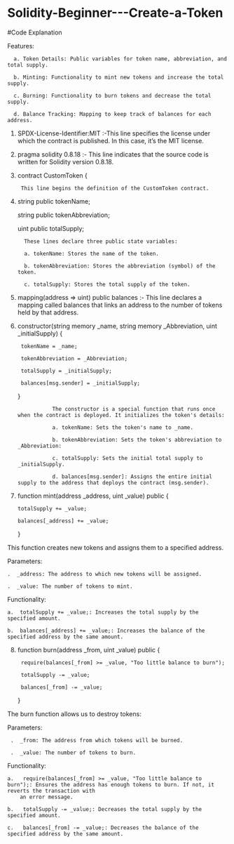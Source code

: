# Solidity-Beginner---Create-a-Token

#Code Explanation

Features:

      a. Token Details: Public variables for token name, abbreviation, and total supply.

      b. Minting: Functionality to mint new tokens and increase the total supply.

      c. Burning: Functionality to burn tokens and decrease the total supply.

      d. Balance Tracking: Mapping to keep track of balances for each address.

1. SPDX-License-Identifier:MIT :-This line specifies the license under which the contract is published. In this case, it’s the MIT license.

2. pragma solidity 0.8.18 :- This line indicates that the source code is written for Solidity version 0.8.18.
   
3. contract CustomToken {

        This line begins the definition of the CustomToken contract.

5. string public tokenName;

   string public tokenAbbreviation;

   uint public totalSupply;

         These lines declare three public state variables:

         a. tokenName: Stores the name of the token.

         b. tokenAbbreviation: Stores the abbreviation (symbol) of the token.

         c. totalSupply: Stores the total supply of the token.


5. mapping(address => uint) public balances :- This line declares a mapping called balances that links an address to the number of tokens held by that address.

6. constructor(string memory _name, string memory _Abbreviation, uint _initialSupply) {

        tokenName = _name;
   
        tokenAbbreviation = _Abbreviation;
   
        totalSupply = _initialSupply;
   
        balances[msg.sender] = _initialSupply;
   
    }

                  The constructor is a special function that runs once when the contract is deployed. It initializes the token's details:

                  a. tokenName: Sets the token's name to _name.

                  b. tokenAbbreviation: Sets the token's abbreviation to _Abbreviation: 

                  c. totalSupply: Sets the initial total supply to _initialSupply.

                  d. balances[msg.sender]: Assigns the entire initial supply to the address that deploys the contract (msg.sender).

7.  function mint(address _address, uint _value) public {
        
        totalSupply += _value;
    
        balances[_address] += _value;
    
    }

 This function creates new tokens and assigns them to a specified address.
 
   Parameters:
   
    .  _address: The address to which new tokens will be assigned.
    
    .  _value: The number of tokens to mint.
    
   Functionality: 
   
    a.  totalSupply += _value;: Increases the total supply by the specified amount.
    
    b.  balances[_address] += _value;: Increases the balance of the specified address by the same amount.
    

8. function burn(address _from, uint _value) public {
                   
        require(balances[_from] >= _value, "Too little balance to burn");
   
        totalSupply -= _value;
   
        balances[_from] -= _value;
   
    }
   
 The burn function allows us to destroy tokens:

   Parameters:
   
     .  _from: The address from which tokens will be burned.
     
     .  _value: The number of tokens to burn.
     
   Functionality:
   
    a.   require(balances[_from] >= _value, "Too little balance to burn");: Ensures the address has enough tokens to burn. If not, it reverts the transaction with 
        an error message.
        
    b.   totalSupply -= _value;: Decreases the total supply by the specified amount.
    
    c.   balances[_from] -= _value;: Decreases the balance of the specified address by the same amount.
   
   


